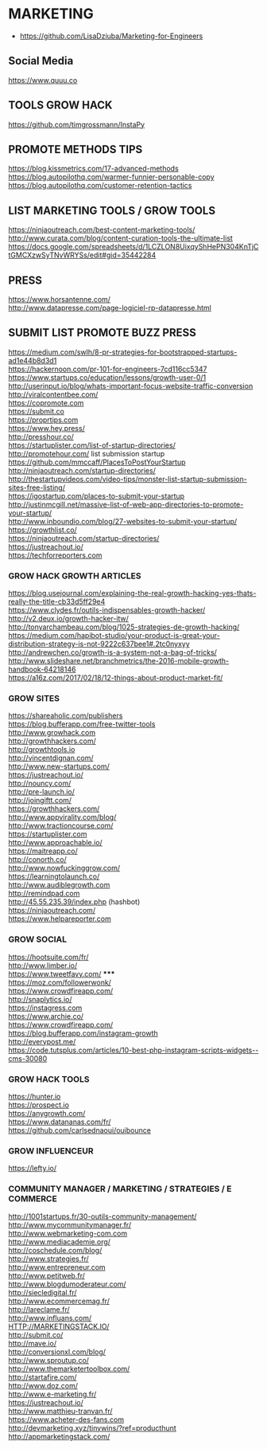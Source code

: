 # MARKETING

- https://github.com/LisaDziuba/Marketing-for-Engineers

<h2>Social Media</h2>
<p><a href="https://www.quuu.co">https://www.quuu.co</a></p>
<h2>TOOLS GROW HACK</h2>
<p><a href="https://github.com/timgrossmann/InstaPy">https://github.com/timgrossmann/InstaPy</a></p>
<h2>PROMOTE METHODS TIPS</h2>
<p><a href="https://blog.kissmetrics.com/17-advanced-methods">https://blog.kissmetrics.com/17-advanced-methods</a><br>
<a href="https://blog.autopilothq.com/warmer-funnier-personable-copy">https://blog.autopilothq.com/warmer-funnier-personable-copy</a><br>
<a href="https://blog.autopilothq.com/customer-retention-tactics">https://blog.autopilothq.com/customer-retention-tactics</a></p>
<h2>LIST MARKETING TOOLS / GROW TOOLS</h2>
<p><a href="https://ninjaoutreach.com/best-content-marketing-tools/">https://ninjaoutreach.com/best-content-marketing-tools/</a><br>
<a href="http://www.curata.com/blog/content-curation-tools-the-ultimate-list">http://www.curata.com/blog/content-curation-tools-the-ultimate-list</a><br>
<a href="https://docs.google.com/spreadsheets/d/1LCZLON8UixqyShHePN304KnTjCtGMCXzwSyTNvWRYSs/edit#gid=35442284">https://docs.google.com/spreadsheets/d/1LCZLON8UixqyShHePN304KnTjCtGMCXzwSyTNvWRYSs/edit#gid=35442284</a></p>
<h2>PRESS</h2>
<p><a href="https://www.horsantenne.com/">https://www.horsantenne.com/</a><br>
<a href="http://www.datapresse.com/page-logiciel-rp-datapresse.html">http://www.datapresse.com/page-logiciel-rp-datapresse.html</a></p>
<h2>SUBMIT LIST PROMOTE BUZZ PRESS</h2>
<p><a href="https://medium.com/swlh/8-pr-strategies-for-bootstrapped-startups-ad1e44b8d3d1">https://medium.com/swlh/8-pr-strategies-for-bootstrapped-startups-ad1e44b8d3d1</a><br>
<a href="https://hackernoon.com/pr-101-for-engineers-7cd116cc5347">https://hackernoon.com/pr-101-for-engineers-7cd116cc5347</a><br>
<a href="https://www.startups.co/education/lessons/growth-user-0/1">https://www.startups.co/education/lessons/growth-user-0/1</a><br>
<a href="http://userinput.io/blog/whats-important-focus-website-traffic-conversion">http://userinput.io/blog/whats-important-focus-website-traffic-conversion</a><br>
<a href="http://viralcontentbee.com/">http://viralcontentbee.com/</a><br>
<a href="https://copromote.com">https://copromote.com</a><br>
<a href="https://submit.co">https://submit.co</a><br>
<a href="https://proprtips.com">https://proprtips.com</a><br>
<a href="https://www.hey.press/">https://www.hey.press/</a><br>
<a href="http://presshour.co/">http://presshour.co/</a><br>
<a href="https://startuplister.com/list-of-startup-directories/">https://startuplister.com/list-of-startup-directories/</a><br>
<a href="http://promotehour.com/">http://promotehour.com/</a>  list submission startup<br>
<a href="https://github.com/mmccaff/PlacesToPostYourStartup">https://github.com/mmccaff/PlacesToPostYourStartup</a><br>
<a href="http://ninjaoutreach.com/startup-directories/">http://ninjaoutreach.com/startup-directories/</a><br>
<a href="http://thestartupvideos.com/video-tips/monster-list-startup-submission-sites-free-listing/">http://thestartupvideos.com/video-tips/monster-list-startup-submission-sites-free-listing/</a><br>
<a href="https://igostartup.com/places-to-submit-your-startup">https://igostartup.com/places-to-submit-your-startup</a><br>
<a href="http://justinmcgill.net/massive-list-of-web-app-directories-to-promote-your-startup/">http://justinmcgill.net/massive-list-of-web-app-directories-to-promote-your-startup/</a><br>
<a href="http://www.inboundio.com/blog/27-websites-to-submit-your-startup/">http://www.inboundio.com/blog/27-websites-to-submit-your-startup/</a><br>
<a href="https://growthlist.co/">https://growthlist.co/</a><br>
<a href="https://ninjaoutreach.com/startup-directories/">https://ninjaoutreach.com/startup-directories/</a><br>
<a href="https://justreachout.io/">https://justreachout.io/</a><br>
<a href="https://techforreporters.com">https://techforreporters.com</a></p>
<h3>GROW HACK GROWTH ARTICLES</h3>
<p><a href="https://blog.usejournal.com/explaining-the-real-growth-hacking-yes-thats-really-the-title-cb33d5ff29e4">https://blog.usejournal.com/explaining-the-real-growth-hacking-yes-thats-really-the-title-cb33d5ff29e4</a><br>
<a href="https://www.clydes.fr/outils-indispensables-growth-hacker/">https://www.clydes.fr/outils-indispensables-growth-hacker/</a><br>
<a href="http://v2.deux.io/growth-hacker-itw/">http://v2.deux.io/growth-hacker-itw/</a><br>
<a href="http://tonyarchambeau.com/blog/1025-strategies-de-growth-hacking/">http://tonyarchambeau.com/blog/1025-strategies-de-growth-hacking/</a><br>
<a href="https://medium.com/hapibot-studio/your-product-is-great-your-distribution-strategy-is-not-9222c637bee1#.2tc0nyxyy">https://medium.com/hapibot-studio/your-product-is-great-your-distribution-strategy-is-not-9222c637bee1#.2tc0nyxyy</a><br>
<a href="http://andrewchen.co/growth-is-a-system-not-a-bag-of-tricks/">http://andrewchen.co/growth-is-a-system-not-a-bag-of-tricks/</a><br>
<a href="http://www.slideshare.net/branchmetrics/the-2016-mobile-growth-handbook-64218146">http://www.slideshare.net/branchmetrics/the-2016-mobile-growth-handbook-64218146</a><br>
<a href="https://a16z.com/2017/02/18/12-things-about-product-market-fit/">https://a16z.com/2017/02/18/12-things-about-product-market-fit/</a></p>
<h3>GROW  SITES</h3>
<p><a href="https://shareaholic.com/publishers">https://shareaholic.com/publishers</a><br>
<a href="https://blog.bufferapp.com/free-twitter-tools">https://blog.bufferapp.com/free-twitter-tools</a><br>
<a href="http://www.growhack.com">http://www.growhack.com</a><br>
<a href="http://growthhackers.com/">http://growthhackers.com/</a><br>
<a href="http://growthtools.io">http://growthtools.io</a><br>
<a href="http://vincentdignan.com/">http://vincentdignan.com/</a><br>
<a href="http://www.new-startups.com/">http://www.new-startups.com/</a><br>
<a href="https://justreachout.io/">https://justreachout.io/</a><br>
<a href="http://nouncy.com/">http://nouncy.com/</a><br>
<a href="http://pre-launch.io/">http://pre-launch.io/</a><br>
<a href="http://joingiftt.com/">http://joingiftt.com/</a><br>
<a href="https://growthhackers.com/">https://growthhackers.com/</a><br>
<a href="http://www.appvirality.com/blog/">http://www.appvirality.com/blog/</a><br>
<a href="http://www.tractioncourse.com/">http://www.tractioncourse.com/</a><br>
<a href="https://startuplister.com">https://startuplister.com</a><br>
<a href="http://www.approachable.io/">http://www.approachable.io/</a><br>
<a href="https://maitreapp.co/">https://maitreapp.co/</a><br>
<a href="http://conorth.co/">http://conorth.co/</a><br>
<a href="http://www.nowfuckinggrow.com/">http://www.nowfuckinggrow.com/</a><br>
<a href="https://learningtolaunch.co/">https://learningtolaunch.co/</a><br>
<a href="http://www.audiblegrowth.com">http://www.audiblegrowth.com</a><br>
<a href="http://remindpad.com">http://remindpad.com</a><br>
<a href="http://45.55.235.39/index.php">http://45.55.235.39/index.php</a> (hashbot)<br>
<a href="https://ninjaoutreach.com/">https://ninjaoutreach.com/</a><br>
<a href="https://www.helpareporter.com">https://www.helpareporter.com</a></p>
<h3>GROW SOCIAL</h3>
<p><a href="https://hootsuite.com/fr/">https://hootsuite.com/fr/</a><br>
<a href="http://www.limber.io/">http://www.limber.io/</a><br>
<a href="https://www.tweetfavy.com/">https://www.tweetfavy.com/</a>  <strong>***</strong><br>
<a href="https://moz.com/followerwonk/">https://moz.com/followerwonk/</a><br>
<a href="https://www.crowdfireapp.com/">https://www.crowdfireapp.com/</a><br>
<a href="http://snaplytics.io/">http://snaplytics.io/</a><br>
<a href="https://instagress.com">https://instagress.com</a><br>
<a href="https://www.archie.co/">https://www.archie.co/</a><br>
<a href="https://www.crowdfireapp.com/">https://www.crowdfireapp.com/</a><br>
<a href="https://blog.bufferapp.com/instagram-growth">https://blog.bufferapp.com/instagram-growth</a><br>
<a href="http://everypost.me/">http://everypost.me/</a><br>
<a href="https://code.tutsplus.com/articles/10-best-php-instagram-scripts-widgets--cms-30080">https://code.tutsplus.com/articles/10-best-php-instagram-scripts-widgets--cms-30080</a></p>
<h3>GROW HACK TOOLS</h3>
<p><a href="https://hunter.io">https://hunter.io</a><br>
<a href="https://prospect.io">https://prospect.io</a><br>
<a href="https://anygrowth.com/">https://anygrowth.com/</a><br>
<a href="https://www.datananas.com/fr/">https://www.datananas.com/fr/</a><br>
<a href="https://github.com/carlsednaoui/ouibounce">https://github.com/carlsednaoui/ouibounce</a></p>
<h3>GROW INFLUENCEUR</h3>
<p><a href="https://lefty.io/">https://lefty.io/</a></p>
<h3>COMMUNITY MANAGER / MARKETING / STRATEGIES / E COMMERCE</h3>
<p><a href="http://1001startups.fr/30-outils-community-management/">http://1001startups.fr/30-outils-community-management/</a><br>
<a href="http://www.mycommunitymanager.fr/">http://www.mycommunitymanager.fr/</a><br>
<a href="http://www.webmarketing-com.com">http://www.webmarketing-com.com</a><br>
<a href="http://www.mediacademie.org/">http://www.mediacademie.org/</a><br>
<a href="http://coschedule.com/blog/">http://coschedule.com/blog/</a><br>
<a href="http://www.strategies.fr/">http://www.strategies.fr/</a><br>
<a href="http://www.entrepreneur.com">http://www.entrepreneur.com</a><br>
<a href="http://www.petitweb.fr/">http://www.petitweb.fr/</a><br>
<a href="http://www.blogdumoderateur.com/">http://www.blogdumoderateur.com/</a><br>
<a href="http://siecledigital.fr/">http://siecledigital.fr/</a><br>
<a href="http://www.ecommercemag.fr/">http://www.ecommercemag.fr/</a><br>
<a href="http://lareclame.fr/">http://lareclame.fr/</a><br>
<a href="http://www.influans.com/">http://www.influans.com/</a><br>
<a href="HTTP://MARKETINGSTACK.IO/">HTTP://MARKETINGSTACK.IO/</a><br>
<a href="http://submit.co/">http://submit.co/</a><br>
<a href="http://mave.io/">http://mave.io/</a><br>
<a href="http://conversionxl.com/blog/">http://conversionxl.com/blog/</a><br>
<a href="http://www.sproutup.co/">http://www.sproutup.co/</a><br>
<a href="http://www.themarketertoolbox.com/">http://www.themarketertoolbox.com/</a><br>
<a href="http://startafire.com/">http://startafire.com/</a><br>
<a href="http://www.doz.com/">http://www.doz.com/</a><br>
<a href="http://www.e-marketing.fr/">http://www.e-marketing.fr/</a><br>
<a href="https://justreachout.io/">https://justreachout.io/</a><br>
<a href="http://www.matthieu-tranvan.fr/">http://www.matthieu-tranvan.fr/</a><br>
<a href="https://www.acheter-des-fans.com">https://www.acheter-des-fans.com</a><br>
<a href="http://devmarketing.xyz/tinywins/?ref=producthunt">http://devmarketing.xyz/tinywins/?ref=producthunt</a><br>
<a href="http://appmarketingstack.com/">http://appmarketingstack.com/</a></p>